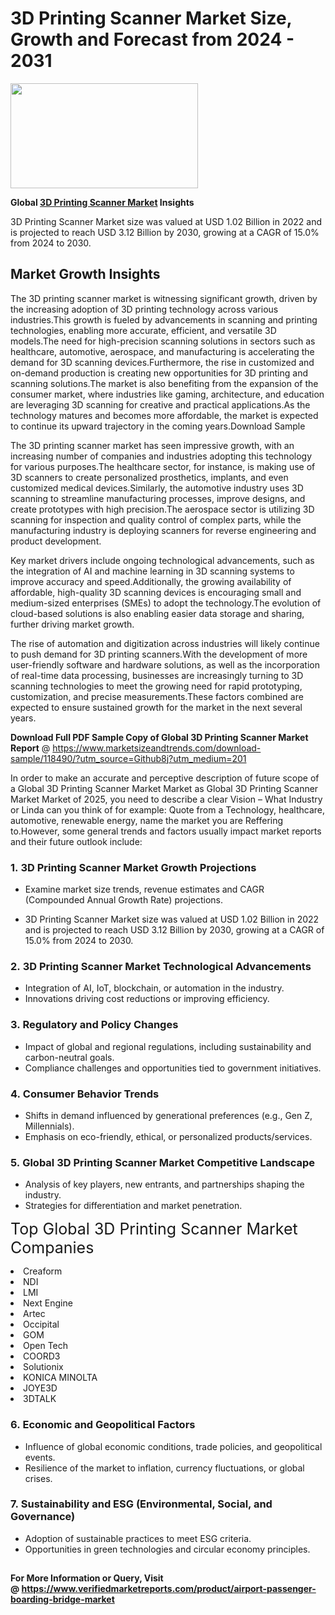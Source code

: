 <H1>3D Printing Scanner Market Size, Growth and Forecast from 2024 - 2031</H1><img class="aligncenter size-medium wp-image-584254" src="https://thirdeyenews.in/wp-content/uploads/2024/09/Global-Market-Research-300x168.jpeg" alt="" width="300" height="168" /><p><strong>Global&nbsp;<a href="https://www.marketsizeandtrends.com/download-sample/118490/?utm_source=Github8j?utm_medium=201">3D Printing Scanner Market</a> Insights</strong></p><p>3D Printing Scanner Market size was valued at USD 1.02 Billion in 2022 and is projected to reach USD 3.12 Billion by 2030, growing at a CAGR of 15.0% from 2024 to 2030.</p><p><h2>Market Growth Insights</h2> The 3D printing scanner market is witnessing significant growth, driven by the increasing adoption of 3D printing technology across various industries.This growth is fueled by advancements in scanning and printing technologies, enabling more accurate, efficient, and versatile 3D models.The need for high-precision scanning solutions in sectors such as healthcare, automotive, aerospace, and manufacturing is accelerating the demand for 3D scanning devices.Furthermore, the rise in customized and on-demand production is creating new opportunities for 3D printing and scanning solutions.The market is also benefiting from the expansion of the consumer market, where industries like gaming, architecture, and education are leveraging 3D scanning for creative and practical applications.As the technology matures and becomes more affordable, the market is expected to continue its upward trajectory in the coming years.Download Sample <p>The 3D printing scanner market has seen impressive growth, with an increasing number of companies and industries adopting this technology for various purposes.The healthcare sector, for instance, is making use of 3D scanners to create personalized prosthetics, implants, and even customized medical devices.Similarly, the automotive industry uses 3D scanning to streamline manufacturing processes, improve designs, and create prototypes with high precision.The aerospace sector is utilizing 3D scanning for inspection and quality control of complex parts, while the manufacturing industry is deploying scanners for reverse engineering and product development.</p> <p>Key market drivers include ongoing technological advancements, such as the integration of AI and machine learning in 3D scanning systems to improve accuracy and speed.Additionally, the growing availability of affordable, high-quality 3D scanning devices is encouraging small and medium-sized enterprises (SMEs) to adopt the technology.The evolution of cloud-based solutions is also enabling easier data storage and sharing, further driving market growth.</p> <p>The rise of automation and digitization across industries will likely continue to push demand for 3D printing scanners.With the development of more user-friendly software and hardware solutions, as well as the incorporation of real-time data processing, businesses are increasingly turning to 3D scanning technologies to meet the growing need for rapid prototyping, customization, and precise measurements.These factors combined are expected to ensure sustained growth for the market in the next several years.</p> </p><p><span class=""><strong>Download Full PDF Sample Copy of Global 3D Printing Scanner Market Report</strong> @ <a href="https://www.marketsizeandtrends.com/download-sample/118490/?utm_source=Github8j?utm_medium=201" target="_blank">https://www.marketsizeandtrends.com/download-sample/118490/?utm_source=Github8j?utm_medium=201</a></span></p><p>In order to make an accurate and perceptive description of future scope of a Global&nbsp;3D Printing Scanner Market Market as Global&nbsp;3D Printing Scanner Market Market of 2025, you need to describe a clear Vision &ndash; What Industry or Linda can you think of for example: Quote from a Technology, healthcare, automotive, renewable energy, name the market you are Reffering to.However, some general trends and factors usually impact market reports and their future outlook include:</p><h3>1.&nbsp;<strong>3D Printing Scanner Market Growth Projections</strong></h3><ul><li>Examine market size trends, revenue estimates and CAGR (Compounded Annual Growth Rate) projections.</li><li><p>3D Printing Scanner Market size was valued at USD 1.02 Billion in 2022 and is projected to reach USD 3.12 Billion by 2030, growing at a CAGR of 15.0% from 2024 to 2030.</p></li></ul><h3>2.&nbsp;<strong>3D Printing Scanner Market Technological Advancements</strong></h3><ul><li>Integration of AI, IoT, blockchain, or automation in the industry.</li><li>Innovations driving cost reductions or improving efficiency.</li></ul><h3>3.&nbsp;<strong>Regulatory and Policy Changes</strong></h3><ul><li>Impact of global and regional regulations, including sustainability and carbon-neutral goals.</li><li>Compliance challenges and opportunities tied to government initiatives.</li></ul><h3>4.&nbsp;<strong>Consumer Behavior Trends</strong></h3><ul><li>Shifts in demand influenced by generational preferences (e.g., Gen Z, Millennials).</li><li>Emphasis on eco-friendly, ethical, or personalized products/services.</li></ul><h3>5.&nbsp;<strong>Global 3D Printing Scanner Market Competitive Landscape</strong></h3><ul><li>Analysis of key players, new entrants, and partnerships shaping the industry.</li><li>Strategies for differentiation and market penetration.</li></ul><p data-pm-slice="1 1 []"><span style="color: inherit; font-family: inherit; font-size: 25px;">Top Global 3D Printing Scanner Market Companies</span></p><div class="" data-test-id=""><p><li>Creaform</li><li> NDI</li><li> LMI</li><li> Next Engine</li><li> Artec</li><li> Occipital</li><li> GOM</li><li> Open Tech</li><li> COORD3</li><li> Solutionix</li><li> KONICA MINOLTA</li><li> JOYE3D</li><li> 3DTALK</li></p></div><h3>6.&nbsp;<strong>Economic and Geopolitical Factors</strong></h3><ul><li>Influence of global economic conditions, trade policies, and geopolitical events.</li><li>Resilience of the market to inflation, currency fluctuations, or global crises.</li></ul><h3>7.&nbsp;<strong>Sustainability and ESG (Environmental, Social, and Governance)</strong></h3><ul><li>Adoption of sustainable practices to meet ESG criteria.</li><li>Opportunities in green technologies and circular economy principles.</li></ul><h2><strong style="font-size: 14px;">For More Information or Query, Visit @&nbsp;</strong><a style="background-color: #ffffff; font-size: 14px;" href="https://www.marketsizeandtrends.com/report/3d-printing-scanner-market/" target="_blank">https://www.verifiedmarketreports.com/product/airport-passenger-boarding-bridge-market</a></h2>
